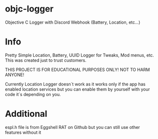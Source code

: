 # objc-logger
Objective C Logger with Discord Webhook (Battery, Location, etc...)
# Info
Pretty Simple Location, Battery, UUID Logger for Tweaks, Mod menus, etc. This was created just to trust customers.

THIS PROJECT IS FOR EDUCATIONAL PURPOSES ONLY! NOT TO HARM ANYONE!

Currently Location Logger doesn´t work as it works only if the app has enabled location services but you can enable them by yourself with your code it´s depending on you.

# Additional
espl.h file is from Eggshell RAT on Github but you can still use other features without it
